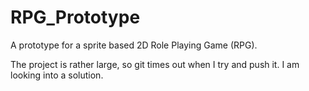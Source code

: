 # RPG_Prototype

A prototype for a sprite based 2D Role Playing Game (RPG).

The project is rather large, so git times out when I try and push it. I am looking into a solution.
